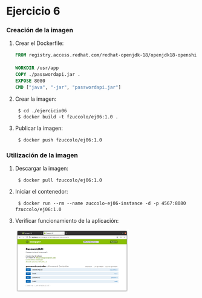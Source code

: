 # Ejercicio 6

### Creación de la imagen

1. Crear el Dockerfile:

    ```dockerfile
    FROM registry.access.redhat.com/redhat-openjdk-18/openjdk18-openshift:1.12

    WORKDIR /usr/app
    COPY ./passwordapi.jar .
    EXPOSE 8080
    CMD ["java", "-jar", "passwordapi.jar"]

    ```

2. Crear la imagen:

        $ cd ./ejercicio06
        $ docker build -t fzuccolo/ej06:1.0 .

3. Publicar la imagen:

        $ docker push fzuccolo/ej06:1.0

### Utilización de la imagen

1. Descargar la imagen:

        $ docker pull fzuccolo/ej06:1.0

2. Iniciar el contenedor:

        $ docker run --rm --name zuccolo-ej06-instance -d -p 4567:8080 fzuccolo/ej06:1.0

3. Verificar funcionamiento de la aplicación:

    <img src="passwordapi-ok2.png" width="300">
